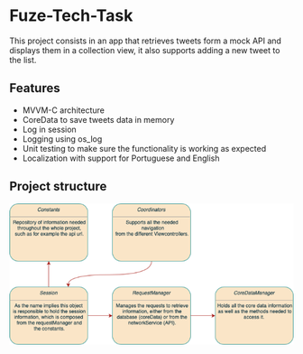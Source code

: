 # Fuze-Tech-Task

This project consists in an app that retrieves tweets form a mock API and displays them in a collection view, it also supports adding a new tweet to the list.

## Features

- MVVM-C architecture
- CoreData to save tweets data in memory
- Log in session
- Logging using os_log
- Unit testing to make sure the functionality is working as expected
- Localization with support for Portuguese and English

## Project structure

![alt text](Project_Structure.png)
